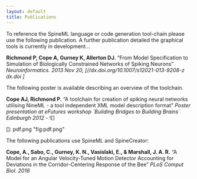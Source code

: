 ```yaml
---
layout: default
title: Publications
---
```


To reference the SpineML language or code generation tool-chain please use the following publication. A further publication detailed the graphical tools is currently in development...

**Richmond P, Cope A, Gurney K, Allerton DJ.** “From Model Specification to Simulation of Biologically Constrained Networks of Spiking Neurons” *Neuroinformatics. 2013 Nov 20, \[//dx.doi.org/10.1007/s12021-013-9208-z dx.doi \]*

The following poster is available describing an overview of the toolchain.

**Cope AJ, Richmond P.** “A toolchain for creation of spiking neural networks utilising NineML - a tool independent XML model description format” *Poster presentation at eFutures workshop \`Building Bridges to Building Brains\` Edinburgh 2012* - ![]

  []: pdf.png "fig:pdf.png"
  
The following publications use SpineML and SpineCreator:

**Cope, A., Sabo, C., Gurney, K. N., Vasislaki, E., & Marshall, J. A. R.** “A Model for an Angular Velocity-Tuned Motion Detector Accounting for Deviations in the Corridor-Centering Response of the Bee” *PLoS Comput Biol. 2016*
